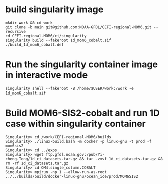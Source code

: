 # build singularity image
```console
mkdir work && cd work
git clone -b main git@github.com:NOAA-GFDL/CEFI-regional-MOM6.git --recursive
cd CEFI-regional-MOM6/ci/singularity
singularity build --fakeroot 1d_mom6_cobalt.sif ./build_1d_mom6_cobalt.def
```

# Run the singularity container image in interactive mode
```console
singularity shell --fakeroot -B /home/$USER/work:/work -e 1d_mom6_cobalt.sif 
```
# Build MOM6-SIS2-cobalt and run 1D case within singularity container
```console
Singularity> cd /work/CEFI-regional-MOM6/builds
Singularity> ./linux-build.bash -m docker -p linux-gnu -t prod -f mom6sis2
Singularity> cd ../exps
Singularity> wget ftp.gfdl.noaa.gov:/pub/Yi-cheng.Teng/1d_ci_datasets.tar.gz && tar -zxvf 1d_ci_datasets.tar.gz && rm -rf 1d_ci_datasets.tar.gz 
Singularity> cd OM4.single_column.COBALT
Singularity> mpirun -np 1 --allow-run-as-root ../../builds/build/docker-linux-gnu/ocean_ice/prod/MOM6SIS2
```
